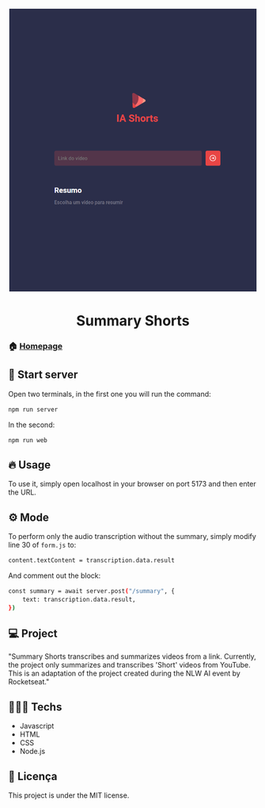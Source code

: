 <p align="center">
<img src="./public/short_image.png" width="500px"/>
</p>
<h1 align="center">Summary Shorts</h1>

### 🏠 [Homepage](https://github.com/CharlesVeronezi)

## 🎉 Start server

Open two terminals, in the first one you will run the command:

```sh
npm run server
```

In the second:

```sh
npm run web
```

## 🔥 Usage

To use it, simply open localhost in your browser on port 5173 and then enter the URL.

## ⚙️ Mode

To perform only the audio transcription without the summary, simply modify line 30 of `form.js` to:

```sh
content.textContent = transcription.data.result
```

And comment out the block:

```sh
const summary = await server.post("/summary", {
    text: transcription.data.result,
})
```

## 💻 Project

"Summary Shorts transcribes and summarizes videos from a link. Currently, the project only summarizes and transcribes 'Short' videos from YouTube. This is an adaptation of the project created during the NLW AI event by Rocketseat."

## 👨🏾‍💻 Techs

- Javascript
- HTML
- CSS
- Node.js

## 📝 Licença

This project is under the MIT license.
